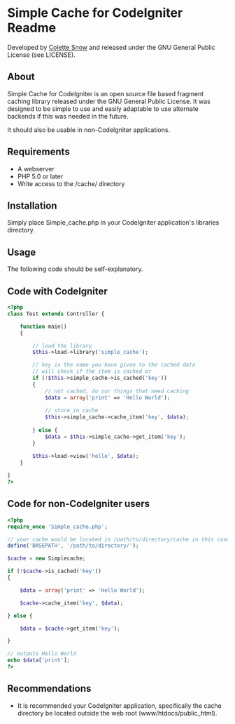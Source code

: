 # Simple Cache for CodeIgniter Readme
Developed by [Colette Snow](http://colettesnow.com/) and released under the GNU General Public License (see LICENSE).

## About

Simple Cache for CodeIgniter is an open source file based fragment caching library released under the GNU General Public License. It was designed to be simple to use and easily adaptable to use alternate backends if this was needed in the future.

It should also be usable in non-CodeIgniter applications.

## Requirements

* A webserver
* PHP 5.0 or later
* Write access to the /cache/ directory

## Installation

Simply place Simple_cache.php in your CodeIgniter application's libraries directory.

## Usage

The following code should be self-explanatory.

## Code with CodeIgniter

```php
<?php
class Test extends Controller {

	function main()
	{

		// load the library
		$this->load->library('simple_cache');

		// key is the name you have given to the cached data
		// will check if the item is cached or 
		if (!$this->simple_cache->is_cached('key'))
		{
			// not cached, do our things that need caching
			$data = array('print' => 'Hello World');
	
			// store in cache
			$this->simple_cache->cache_item('key', $data);
	
		} else {
			$data = $this->simple_cache->get_item('key');
		}

		$this->load->view('hello', $data);
	}
	
}
?>
```

## Code for non-CodeIgniter users

```php
<?php
require_once 'Simple_cache.php';

// your cache would be located in /path/to/directory/cache in this case
define('BASEPATH', '/path/to/directory/');

$cache = new Simplecache;

if (!$cache->is_cached('key'))
{

	$data = array('print' => 'Hello World');	

	$cache->cache_item('key', $data);

} else {

	$data = $cache->get_item('key');	

}

// outputs Hello World
echo $data['print'];
?>
```

## Recommendations

* It is recommended your CodeIgniter application, specifically the cache directory be located outside the web root (www/htdocs/public_html).
